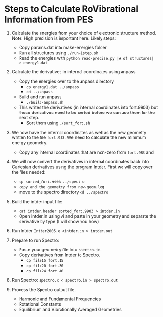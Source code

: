 # Steps to Calculate RoVibrational Information from PES



1) Calculate the energies from your choice of electronic structure method. Note: High precision is important here. Likely steps:

   - Copy params.dat into make-energies folder
   - Run all structures using `./run-1step.sh`
   - Read the energies with `python read-precise.py |# of structures|  > energy1.dat`
2) Calculate the derivatives in internal coordinates using anpass
   - Copy the energies over to the anpass directory
     - `cp energy1.dat ../anpass`
     - `cd ../anpass`
   - Build and run anpass
     - `./build-anpass.sh`
   - This writes the derivatives (in internal coordinates into fort.9903) but these derivatives need to be sorted before we can use them for the next step. 
      - Sort them using `./sort_fort.sh`
3) We now have the internal coordinates as well as the new geometry written to the file `fort.983`. We need to calculate the new minimum energy geometry.
   - Copy any internal coordinates that are non-zero from `fort.983` and 

4) We will now convert the derivatives in internal coordinates back into Cartesian derivatives using the program Intder. First we will copy over the files needed:
   - `cp sorted_fort.9903 ../spectro`
   - `copy and the geometry from new-geom.log`
   - move to the spectro directory `cd ../spectro`

5) Build the intder input file:
   - `cat intder.header sorted_fort.9903 > intder.in`
   - Open intder.in using vi and paste in your geometry and separate the derivative by type (I will show you how)

6) Run Intder `Intder2005.e <intder.in > intder.out` 

7) Prepare to run Spectro:
   - Paste your geometry file into `spectro.in`
   - Copy derivatives from Intder to Spectro. 
     - `cp file15 fort.15`
     - `cp file20 fort.30`
     - `cp file24 fort.40`

8) Run Spectro: `spectro.x < spectro.in > spectro.out`

9) Process the Spectro output file. 
   - Harmonic and Fundamental Frequencies
   - Rotational Constants
   - Equilibrium and Vibrationally Averaged Geometries






